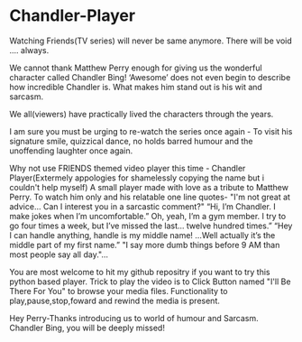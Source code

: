 # Chandler-Player
Watching Friends(TV series) will never be same anymore. There will be void .... always.

We cannot thank Matthew Perry enough for giving us the wonderful character called Chandler Bing! 
‘Awesome’ does not even begin to describe how incredible Chandler is. 
What makes him stand out is his wit and sarcasm.

We all(viewers) have practically lived the characters through the years.

I am sure you must be urging to re-watch the series once again - To visit his
signature smile, quizzical dance, no holds barred humour and the unoffending laughter once again.

Why not use FRIENDS themed video player this time - Chandler Player(Extermely appologies for shamelessly copying the name but i couldn't help myself)
A small player made with love as a tribute to Matthew Perry. To watch him only and his relatable one line quotes-
"I'm not great at advice... Can I interest you in a sarcastic comment?" 
“Hi, I’m Chandler. I make jokes when I’m uncomfortable.”
Oh, yeah, I’m a gym member. I try to go four times a week, but I’ve missed the last… twelve hundred times.”
“Hey I can handle anything, handle is my middle name! …Well actually it’s the middle part of my first name.”
"I say more dumb things before 9 AM than most people say all day."...

You are most welcome to hit my github repositry if you want to try this python based player. 
Trick to play the video is to Click Button named "I'll  Be  There  For You" to browse your media files.
Functionality to play,pause,stop,foward and rewind the media is present.

Hey Perry-Thanks introducing us to world of humour and Sarcasm. 
Chandler Bing, you will be deeply missed!




